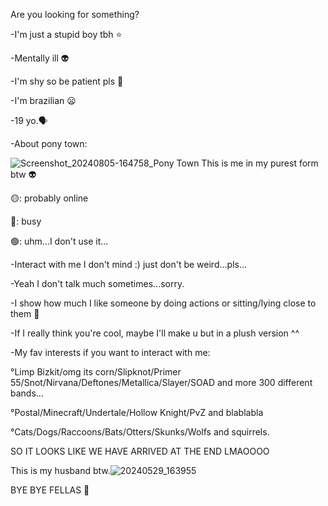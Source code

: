 Are you looking for something? 

-I'm just a stupid boy tbh ⭐

-Mentally ill 👽

-I'm shy so be patient pls 🍪

-I'm brazilian 😦 

-19 yo.🗣

-About pony town: 

![Screenshot_20240805-164758_Pony Town](https://github.com/user-attachments/assets/cb269be6-53dc-43e6-8e20-ef20f540ee30)
This is me in my purest form btw 👽

🟡: probably online 

🔴: busy 

🟢: uhm...I don't use it... 

-Interact with me I don't mind :)
just don't be weird...pls...

-Yeah I don't talk much sometimes...sorry.

-I show how much I like someone by doing actions or sitting/lying close to them 💖

-If I really think you're cool, maybe I'll make u but in a plush version ^^

-My fav interests if you want to interact with me:

°Limp Bizkit/omg its corn/Slipknot/Primer 55/Snot/Nirvana/Deftones/Metallica/Slayer/SOAD and more 300 different bands...

°Postal/Minecraft/Undertale/Hollow Knight/PvZ and blablabla

°Cats/Dogs/Raccoons/Bats/Otters/Skunks/Wolfs and squirrels. 

SO IT LOOKS LIKE WE HAVE ARRIVED AT THE END LMAOOOO 

This is my husband btw.![20240529_163955](https://github.com/user-attachments/assets/fa0849f6-0240-4c7e-92fc-f5cf9382d6e9)

BYE BYE FELLAS 🐇







